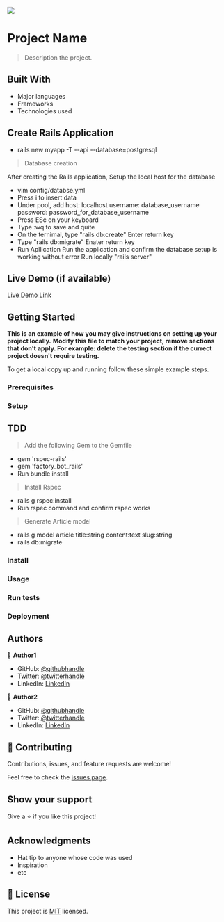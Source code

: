 ![](https://img.shields.io/badge/Microverse-blueviolet)

# Project Name

> Description the project.


## Built With

- Major languages
- Frameworks
- Technologies used

## Create Rails Application

- rails new myapp -T --api --database=postgresql
> Database creation

After creating the Rails application,
Setup the local host for the database
- vim config/databse.yml
- Press i to insert data
- Under pool, add host: localhost username: database_username password: password_for_database_username
- Press ESc on your keyboard
- Type :wq to save and quite
- On the ternimal, type "rails db:create" Enter return key
- Type "rails db:migrate" Enater return key
- Run Apllication Run the application and confirm the database setup is working without error Run locally "rails server"

## Live Demo (if available)

[Live Demo Link](https://livedemo.com)


## Getting Started

**This is an example of how you may give instructions on setting up your project locally.**
**Modify this file to match your project, remove sections that don't apply. For example: delete the testing section if the currect project doesn't require testing.**


To get a local copy up and running follow these simple example steps.

### Prerequisites

### Setup

## TDD

> Add the following Gem to the Gemfile
- gem 'rspec-rails'
- gem 'factory_bot_rails'
- Run bundle install
> Install Rspec
- rails g rspec:install
- Run rspec command and confirm rspec works

> Generate Article model
- rails g model article title:string content:text slug:string
- rails db:migrate

### Install

### Usage

### Run tests

### Deployment



## Authors

👤 **Author1**

- GitHub: [@githubhandle](https://github.com/githubhandle)
- Twitter: [@twitterhandle](https://twitter.com/twitterhandle)
- LinkedIn: [LinkedIn](https://linkedin.com/in/linkedinhandle)

👤 **Author2**

- GitHub: [@githubhandle](https://github.com/githubhandle)
- Twitter: [@twitterhandle](https://twitter.com/twitterhandle)
- LinkedIn: [LinkedIn](https://linkedin.com/in/linkedinhandle)

## 🤝 Contributing

Contributions, issues, and feature requests are welcome!

Feel free to check the [issues page](../../issues/).

## Show your support

Give a ⭐️ if you like this project!

## Acknowledgments

- Hat tip to anyone whose code was used
- Inspiration
- etc

## 📝 License

This project is [MIT](./MIT.md) licensed.
